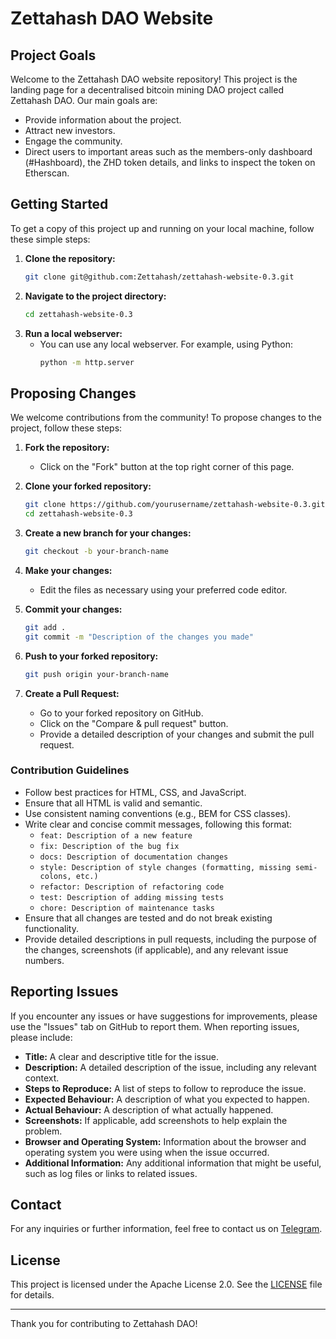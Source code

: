 
# Zettahash DAO Website

## Project Goals

Welcome to the Zettahash DAO website repository! This project is the landing page for a decentralised bitcoin mining DAO project called Zettahash DAO. Our main goals are:

- Provide information about the project.
- Attract new investors.
- Engage the community.
- Direct users to important areas such as the members-only dashboard (#Hashboard), the ZHD token details, and links to inspect the token on Etherscan.

## Getting Started

To get a copy of this project up and running on your local machine, follow these simple steps:

1. **Clone the repository:**
   ```sh
   git clone git@github.com:Zettahash/zettahash-website-0.3.git
   ```
2. **Navigate to the project directory:**
   ```sh
   cd zettahash-website-0.3
   ```
3. **Run a local webserver:**
   - You can use any local webserver. For example, using Python:
     ```sh
     python -m http.server
     ```

## Proposing Changes

We welcome contributions from the community! To propose changes to the project, follow these steps:

1. **Fork the repository:**
   - Click on the "Fork" button at the top right corner of this page.

2. **Clone your forked repository:**
   ```sh
   git clone https://github.com/yourusername/zettahash-website-0.3.git
   cd zettahash-website-0.3
   ```

3. **Create a new branch for your changes:**
   ```sh
   git checkout -b your-branch-name
   ```

4. **Make your changes:**
   - Edit the files as necessary using your preferred code editor.

5. **Commit your changes:**
   ```sh
   git add .
   git commit -m "Description of the changes you made"
   ```

6. **Push to your forked repository:**
   ```sh
   git push origin your-branch-name
   ```

7. **Create a Pull Request:**
   - Go to your forked repository on GitHub.
   - Click on the "Compare & pull request" button.
   - Provide a detailed description of your changes and submit the pull request.

### Contribution Guidelines

- Follow best practices for HTML, CSS, and JavaScript.
- Ensure that all HTML is valid and semantic.
- Use consistent naming conventions (e.g., BEM for CSS classes).
- Write clear and concise commit messages, following this format:
  - `feat: Description of a new feature`
  - `fix: Description of the bug fix`
  - `docs: Description of documentation changes`
  - `style: Description of style changes (formatting, missing semi-colons, etc.)`
  - `refactor: Description of refactoring code`
  - `test: Description of adding missing tests`
  - `chore: Description of maintenance tasks`
- Ensure that all changes are tested and do not break existing functionality.
- Provide detailed descriptions in pull requests, including the purpose of the changes, screenshots (if applicable), and any relevant issue numbers.

## Reporting Issues

If you encounter any issues or have suggestions for improvements, please use the "Issues" tab on GitHub to report them. When reporting issues, please include:

- **Title:** A clear and descriptive title for the issue.
- **Description:** A detailed description of the issue, including any relevant context.
- **Steps to Reproduce:** A list of steps to follow to reproduce the issue.
- **Expected Behaviour:** A description of what you expected to happen.
- **Actual Behaviour:** A description of what actually happened.
- **Screenshots:** If applicable, add screenshots to help explain the problem.
- **Browser and Operating System:** Information about the browser and operating system you were using when the issue occurred.
- **Additional Information:** Any additional information that might be useful, such as log files or links to related issues.

## Contact

For any inquiries or further information, feel free to contact us on [Telegram](https://t.me/+fT-n1fIOqrE2YjNk).

## License

This project is licensed under the Apache License 2.0. See the [LICENSE](LICENSE) file for details.

---

Thank you for contributing to Zettahash DAO!
